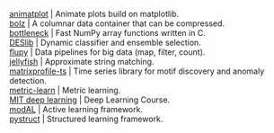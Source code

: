 [animatplot](https://github.com/t-makaro/animatplot) | Animate plots build on matplotlib.  
[bolz](https://github.com/Blosc/bcolz) | A columnar data container that can be compressed.      
[bottleneck](https://github.com/kwgoodman/bottleneck) | Fast NumPy array functions written in C.   
[DESlib](https://github.com/Menelau/DESlib) | Dynamic classifier and ensemble selection.   
[flupy](https://github.com/olirice/flupy) | Data pipelines for big data (map, filter, count).  
[jellyfish](https://github.com/jamesturk/jellyfish) | Approximate string matching.   
[matrixprofile-ts](https://github.com/target/matrixprofile-ts) | Time series library for motif discovery and anomaly detection.   
[metric-learn](https://github.com/metric-learn/metric-learn) | Metric learning.   
[MIT deep learning](https://github.com/lexfridman/mit-deep-learning) | Deep Learning Course.   
[modAL](https://github.com/modAL-python/modAL) | Active learning framework.   
[pystruct](https://github.com/pystruct/pystruct) | Structured learning framework.   

